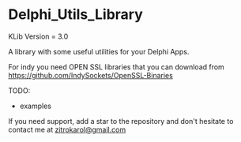 # Delphi_Utils_Library

KLib Version = 3.0

A library with some useful utilities for your Delphi Apps.

For indy you need OPEN SSL libraries that you can download from https://github.com/IndySockets/OpenSSL-Binaries

TODO:
  - examples

If you need support, add a star to the repository and don't hesitate to contact me at zitrokarol@gmail.com